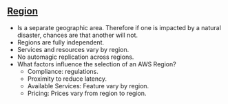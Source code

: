 ## [Region](https://docs.aws.amazon.com/AWSEC2/latest/UserGuide/using-regions-availability-zones.html)
* Is a separate geographic area. Therefore if one is impacted by a natural disaster, chances are that another will not.
* Regions are fully independent.
* Services and resources vary by region.
* No automagic replication across regions.
* What factors influence the selection of an AWS Region? 
	* Compliance: regulations.
	* Proximity to reduce latency.
	* Available Services: Feature vary by region.
	* Pricing: Prices vary from region to region.
